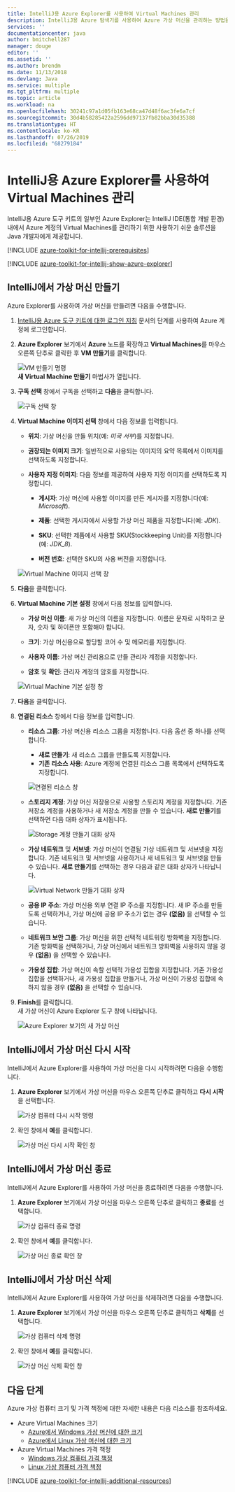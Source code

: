 ```yaml
---
title: IntelliJ용 Azure Explorer를 사용하여 Virtual Machines 관리
description: IntelliJ용 Azure 탐색기를 사용하여 Azure 가상 머신을 관리하는 방법을 알아봅니다.
services: ''
documentationcenter: java
author: bmitchell287
manager: douge
editor: ''
ms.assetid: ''
ms.author: brendm
ms.date: 11/13/2018
ms.devlang: Java
ms.service: multiple
ms.tgt_pltfrm: multiple
ms.topic: article
ms.workload: na
ms.openlocfilehash: 30241c97a1d05fb163e68ca47d48f6ac3fe6a7cf
ms.sourcegitcommit: 30d4b58285422a2596dd97137fb82bba30d35388
ms.translationtype: HT
ms.contentlocale: ko-KR
ms.lasthandoff: 07/26/2019
ms.locfileid: "68279184"
---
```

# <a name="manage-virtual-machines-by-using-the-azure-explorer-for-intellij"></a>IntelliJ용 Azure Explorer를 사용하여 Virtual Machines 관리

IntelliJ용 Azure 도구 키트의 일부인 Azure Explorer는 IntelliJ IDE(통합 개발 환경) 내에서 Azure 계정의 Virtual Machines를 관리하기 위한 사용하기 쉬운 솔루션을 Java 개발자에게 제공합니다.

[!INCLUDE [azure-toolkit-for-intellij-prerequisites](../includes/azure-toolkit-for-intellij-prerequisites.md)]

[!INCLUDE [azure-toolkit-for-intellij-show-azure-explorer](../includes/azure-toolkit-for-intellij-show-azure-explorer.md)]

## <a name="create-a-virtual-machine-in-intellij"></a>IntelliJ에서 가상 머신 만들기

Azure Explorer를 사용하여 가상 머신을 만들려면 다음을 수행합니다. 

1. [IntelliJ용 Azure 도구 키트에 대한 로그인 지침] 문서의 단계를 사용하여 Azure 계정에 로그인합니다.

2. **Azure Explorer** 보기에서 **Azure** 노드를 확장하고 **Virtual Machines**를 마우스 오른쪽 단추로 클릭한 후 **VM 만들기**를 클릭합니다. 

   ![VM 만들기 명령][CR01]  
    **새 Virtual Machine 만들기** 마법사가 열립니다.

3. **구독 선택** 창에서 구독을 선택하고 **다음**을 클릭합니다. 

   ![구독 선택 창][CR02]

4. **Virtual Machine 이미지 선택** 창에서 다음 정보를 입력합니다.

   * **위치**: 가상 머신을 만들 위치(예: *미국 서부*)를 지정합니다. 

   * **권장되는 이미지 크기**: 일반적으로 사용되는 이미지의 요약 목록에서 이미지를 선택하도록 지정합니다.

   * **사용자 지정 이미지**: 다음 정보를 제공하여 사용자 지정 이미지를 선택하도록 지정합니다.

      * **게시자**: 가상 머신에 사용할 이미지를 만든 게시자를 지정합니다(예: *Microsoft*).

      * **제품**: 선택한 게시자에서 사용할 가상 머신 제품을 지정합니다(예: *JDK*).

      * **SKU**: 선택한 제품에서 사용할 SKU(Stockkeeping Unit)를 지정합니다(예: *JDK_8*).

      * **버전 번호**: 선택한 SKU의 사용 버전을 지정합니다.

   ![Virtual Machine 이미지 선택 창][CR03]

5. **다음**을 클릭합니다. 

6. **Virtual Machine 기본 설정** 창에서 다음 정보를 입력합니다.

   * **가상 머신 이름**: 새 가상 머신의 이름을 지정합니다. 이름은 문자로 시작하고 문자, 숫자 및 하이픈만 포함해야 합니다.

   * **크기**: 가상 머신용으로 할당할 코어 수 및 메모리를 지정합니다.

   * **사용자 이름**: 가상 머신 관리용으로 만들 관리자 계정을 지정합니다.

   * **암호** 및 **확인**: 관리자 계정의 암호를 지정합니다.

   ![Virtual Machine 기본 설정 창][CR04]

7. **다음**을 클릭합니다. 

8. **연결된 리소스** 창에서 다음 정보를 입력합니다.

   * **리소스 그룹**: 가상 머신용 리소스 그룹을 지정합니다. 다음 옵션 중 하나를 선택합니다.
      * **새로 만들기**: 새 리소스 그룹을 만들도록 지정합니다.
      * **기존 리소스 사용**: Azure 계정에 연결된 리소스 그룹 목록에서 선택하도록 지정합니다.

       ![연결된 리소스 창][CR07]

   * **스토리지 계정**: 가상 머신 저장용으로 사용할 스토리지 계정을 지정합니다. 기존 저장소 계정을 사용하거나 새 저장소 계정을 만들 수 있습니다. **새로 만들기**를 선택하면 다음 대화 상자가 표시됩니다.

      ![Storage 계정 만들기 대화 상자][CR05]

   * **가상 네트워크** 및 **서브넷**: 가상 머신이 연결될 가상 네트워크 및 서브넷을 지정합니다. 기존 네트워크 및 서브넷을 사용하거나 새 네트워크 및 서브넷을 만들 수 있습니다. **새로 만들기**를 선택하는 경우 다음과 같은 대화 상자가 나타납니다.

      ![Virtual Network 만들기 대화 상자][CR06]

   * **공용 IP 주소**: 가상 머신용 외부 연결 IP 주소를 지정합니다. 새 IP 주소를 만들도록 선택하거나, 가상 머신에 공용 IP 주소가 없는 경우 **(없음)** 을 선택할 수 있습니다. 

   * **네트워크 보안 그룹**: 가상 머신을 위한 선택적 네트워킹 방화벽을 지정합니다. 기존 방화벽을 선택하거나, 가상 머신에서 네트워크 방화벽을 사용하지 않을 경우 **(없음)** 을 선택할 수 있습니다. 

   * **가용성 집합**: 가상 머신이 속할 선택적 가용성 집합을 지정합니다. 기존 가용성 집합을 선택하거나, 새 가용성 집합을 만들거나, 가상 머신이 가용성 집합에 속하지 않을 경우 **(없음)** 을 선택할 수 있습니다.

9. **Finish**를 클릭합니다.  
    새 가상 머신이 Azure Explorer 도구 창에 나타납니다. 

   ![Azure Explorer 보기의 새 가상 머신][CR08]

## <a name="restart-a-virtual-machine-in-intellij"></a>IntelliJ에서 가상 머신 다시 시작

IntelliJ에서 Azure Explorer를 사용하여 가상 머신을 다시 시작하려면 다음을 수행합니다.

1. **Azure Explorer** 보기에서 가상 머신을 마우스 오른쪽 단추로 클릭하고 **다시 시작**을 선택합니다.

   ![가상 컴퓨터 다시 시작 명령][RE01]

2. 확인 창에서 **예**를 클릭합니다. 

   ![가상 머신 다시 시작 확인 창][RE02]

## <a name="shut-down-a-virtual-machine-in-intellij"></a>IntelliJ에서 가상 머신 종료

IntelliJ에서 Azure Explorer를 사용하여 가상 머신을 종료하려면 다음을 수행합니다.

1. **Azure Explorer** 보기에서 가상 머신을 마우스 오른쪽 단추로 클릭하고 **종료**를 선택합니다.

   ![가상 컴퓨터 종료 명령][SH01]

2. 확인 창에서 **예**를 클릭합니다. 

   ![가상 머신 종료 확인 창][SH02]

## <a name="delete-a-virtual-machine-in-intellij"></a>IntelliJ에서 가상 머신 삭제

IntelliJ에서 Azure Explorer를 사용하여 가상 머신을 삭제하려면 다음을 수행합니다.

1. **Azure Explorer** 보기에서 가상 머신을 마우스 오른쪽 단추로 클릭하고 **삭제**를 선택합니다.

   ![가상 컴퓨터 삭제 명령][DE01]

2. 확인 창에서 **예**를 클릭합니다. 

   ![가상 머신 삭제 확인 창][DE02]

## <a name="next-steps"></a>다음 단계

Azure 가상 컴퓨터 크기 및 가격 책정에 대한 자세한 내용은 다음 리소스를 참조하세요.

* Azure Virtual Machines 크기
  * [Azure에서 Windows 가상 머신에 대한 크기]
  * [Azure에서 Linux 가상 머신에 대한 크기]
* Azure Virtual Machines 가격 책정
  * [Windows 가상 컴퓨터 가격 책정]
  * [Linux 가상 컴퓨터 가격 책정]

[!INCLUDE [azure-toolkit-for-intellij-additional-resources](../includes/azure-toolkit-for-intellij-additional-resources.md)]

<!-- URL List -->

[IntelliJ용 Azure 도구 키트에 대한 로그인 지침]: ./azure-toolkit-for-intellij-sign-in-instructions.md
[Azure에서 Windows 가상 머신에 대한 크기]: /azure/virtual-machines/virtual-machines-windows-sizes
[Azure에서 Linux 가상 머신에 대한 크기]: /azure/virtual-machines/virtual-machines-linux-sizes
[Windows 가상 컴퓨터 가격 책정]: https://azure.microsoft.com/pricing/details/virtual-machines/windows/
[Linux 가상 컴퓨터 가격 책정]: https://azure.microsoft.com/pricing/details/virtual-machines/linux/

<!-- IMG List -->

[RE01]: media/azure-toolkit-for-intellij-managing-virtual-machines-using-azure-explorer/RE01.png
[RE02]: media/azure-toolkit-for-intellij-managing-virtual-machines-using-azure-explorer/RE02.png

[SH01]: media/azure-toolkit-for-intellij-managing-virtual-machines-using-azure-explorer/SH01.png
[SH02]: media/azure-toolkit-for-intellij-managing-virtual-machines-using-azure-explorer/SH02.png

[DE01]: media/azure-toolkit-for-intellij-managing-virtual-machines-using-azure-explorer/DE01.png
[DE02]: media/azure-toolkit-for-intellij-managing-virtual-machines-using-azure-explorer/DE02.png

[CR01]: media/azure-toolkit-for-intellij-managing-virtual-machines-using-azure-explorer/CR01.png
[CR02]: media/azure-toolkit-for-intellij-managing-virtual-machines-using-azure-explorer/CR02.png
[CR03]: media/azure-toolkit-for-intellij-managing-virtual-machines-using-azure-explorer/CR03.png
[CR04]: media/azure-toolkit-for-intellij-managing-virtual-machines-using-azure-explorer/CR04.png
[CR05]: media/azure-toolkit-for-intellij-managing-virtual-machines-using-azure-explorer/CR05.png
[CR06]: media/azure-toolkit-for-intellij-managing-virtual-machines-using-azure-explorer/CR06.png
[CR07]: media/azure-toolkit-for-intellij-managing-virtual-machines-using-azure-explorer/CR07.png
[CR08]: media/azure-toolkit-for-intellij-managing-virtual-machines-using-azure-explorer/CR08.png
